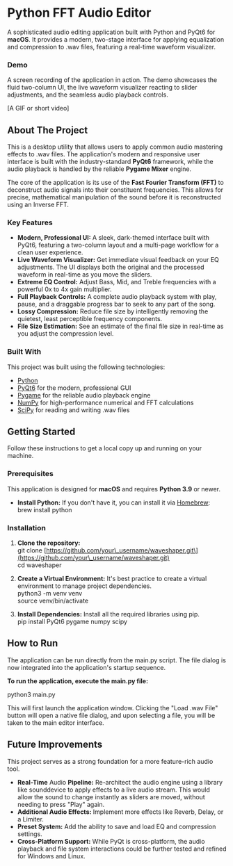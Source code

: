

# **Python FFT Audio Editor**

A sophisticated audio editing application built with Python and PyQt6 for **macOS**. It provides a modern, two-stage interface for applying equalization and compression to .wav files, featuring a real-time waveform visualizer.

### **Demo**

A screen recording of the application in action. The demo showcases the fluid two-column UI, the live waveform visualizer reacting to slider adjustments, and the seamless audio playback controls.

\[A GIF or short video\]

## **About The Project**

This is a desktop utility that allows users to apply common audio mastering effects to .wav files. The application's modern and responsive user interface is built with the industry-standard **PyQt6** framework, while the audio playback is handled by the reliable **Pygame Mixer** engine.

The core of the application is its use of the **Fast Fourier Transform (FFT)** to deconstruct audio signals into their constituent frequencies. This allows for precise, mathematical manipulation of the sound before it is reconstructed using an Inverse FFT.

### **Key Features**

* **Modern, Professional UI:** A sleek, dark-themed interface built with PyQt6, featuring a two-column layout and a multi-page workflow for a clean user experience.  
* **Live Waveform Visualizer:** Get immediate visual feedback on your EQ adjustments. The UI displays both the original and the processed waveform in real-time as you move the sliders.  
* **Extreme EQ Control:** Adjust Bass, Mid, and Treble frequencies with a powerful 0x to 4x gain multiplier.  
* **Full Playback Controls:** A complete audio playback system with play, pause, and a draggable progress bar to seek to any part of the song.  
* **Lossy Compression:** Reduce file size by intelligently removing the quietest, least perceptible frequency components.  
* **File Size Estimation:** See an estimate of the final file size in real-time as you adjust the compression level.


### **Built With**

This project was built using the following technologies:

* [Python](https://www.python.org/)  
* [PyQt6](https://www.riverbankcomputing.com/software/pyqt/) for the modern, professional GUI  
* [Pygame](https://www.pygame.org/) for the reliable audio playback engine  
* [NumPy](https://numpy.org/) for high-performance numerical and FFT calculations  
* [SciPy](https://scipy.org/) for reading and writing .wav files

## **Getting Started**

Follow these instructions to get a local copy up and running on your machine.

### **Prerequisites**

This application is designed for **macOS** and requires **Python 3.9** or newer.

* **Install Python:** If you don't have it, you can install it via [Homebrew](https://brew.sh/):  
  brew install python

### **Installation**

1. **Clone the repository:**  
   git clone \[https://github.com/your\_username/waveshaper.git\](https://github.com/your\_username/waveshaper.git)  
   cd waveshaper

2. **Create a Virtual Environment:** It's best practice to create a virtual environment to manage project dependencies.  
   python3 \-m venv venv  
   source venv/bin/activate

3. **Install Dependencies:** Install all the required libraries using pip.  
   pip install PyQt6 pygame numpy scipy

## **How to Run**

The application can be run directly from the main.py script. The file dialog is now integrated into the application's startup sequence.

**To run the application, execute the main.py file:**

python3 main.py

This will first launch the application window. Clicking the "Load .wav File" button will open a native file dialog, and upon selecting a file, you will be taken to the main editor interface.

## **Future Improvements**

This project serves as a strong foundation for a more feature-rich audio tool.

* **Real-Time** Audio **Pipeline:** Re-architect the audio engine using a library like sounddevice to apply effects to a live audio stream. This would allow the sound to change instantly as sliders are moved, without needing to press "Play" again.  
* **Additional Audio Effects:** Implement more effects like Reverb, Delay, or a Limiter.  
* **Preset System:** Add the ability to save and load EQ and compression settings.  
* **Cross-Platform Support:** While PyQt is cross-platform, the audio playback and file system interactions could be further tested and refined for Windows and Linux.
